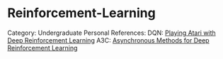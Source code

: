 # Reinforcement-Learning
Category: Undergraduate Personal
References:
DQN: <a href="https://arxiv.org/abs/1312.5602">Playing Atari with Deep Reinforcement Learning</a>
A3C: <a href="https://arxiv.org/abs/1602.01783">Asynchronous Methods for Deep Reinforcement Learning</a>
